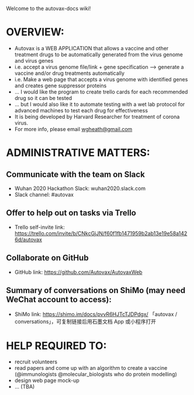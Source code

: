 Welcome to the autovax-docs wiki!

# OVERVIEW:
* Autovax is a WEB APPLICATION that allows a vaccine and other treatment drugs to be automatically generated from the virus genome and virus genes
* i.e. accept a virus genome file/link + gene specification --> generate a vaccine and/or drug treatments automatically
* i.e. Make a web page that accepts a virus genome with identified genes and creates gene suppressor proteins
* ... I would like the program to create trello cards for each recommended drug so it can be tested 
* ... but I would also like it to automate testing with a wet lab protocol for advanced machines to test each drug for effectiveness
* It is being developed by Harvard Researcher for treatment of corona virus.
* For more info, please email wgheath@gmail.com

# ADMINISTRATIVE MATTERS:
## Communicate with the team on Slack
* Wuhan 2020 Hackathon Slack:  wuhan2020.slack.com
* Slack channel:  #autovax
## Offer to help out on tasks via Trello
* Trello self-invite link:  https://trello.com/invite/b/CNkcGjJN/f60f1fb1471959b2ab13e19e58a1426d/autovax
## Collaborate on GitHub
* GitHub link:  https://github.com/Autovax/AutovaxWeb
## Summary of conversations on ShiMo (may need WeChat account to access):
* ShiMo link:  https://shimo.im/docs/pvvR6HJTcTJDPdgx/ 「autovax / conversations」，可复制链接后用石墨文档 App 或小程序打开

# HELP REQUIRED TO:
* recruit volunteers
* read papers and come up with an algorithm to create a vaccine (@immunologists @molecular_biologists who do protein modelling)
* design web page mock-up
* ... (TBA) 